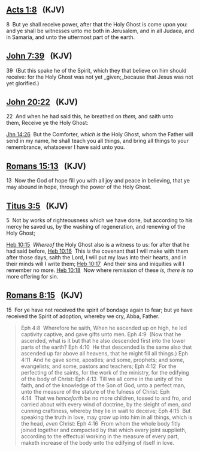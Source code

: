 ## [Acts 1:8](verseid:44.1.8)   (KJV)

8  But ye shall receive power, after that the Holy Ghost is come upon you: and ye shall be witnesses unto me both in Jerusalem, and in all Judaea, and in Samaria, and unto the uttermost part of the earth.

## [John 7:39](verseid:43.7.39)   (KJV)

39  (But this spake he of the Spirit, which they that believe on him should receive: for the Holy Ghost was not yet _given;_because that Jesus was not yet glorified.)

## [John 20:22](verseid:43.20.22)   (KJV)

22  And when he had said this, he breathed on _them,_ and saith unto them, Receive ye the Holy Ghost:

[Jhn 14:26](verseid:43.14.26)  But the Comforter, _which is_ the Holy Ghost, whom the Father will send in my name, he shall teach you all things, and bring all things to your remembrance, whatsoever I have said unto you.

## [Romans 15:13](verseid:45.15.13)   (KJV)

13  Now the God of hope fill you with all joy and peace in believing, that ye may abound in hope, through the power of the Holy Ghost.

## [Titus 3:5](verseid:56.3.5)   (KJV)

5  Not by works of righteousness which we have done, but according to his mercy he saved us, by the washing of regeneration, and renewing of the Holy Ghost;

[Heb 10:15](verseid:58.10.15)  _Whereof_ the Holy Ghost also is a witness to us: for after that he had said before,
[Heb 10:16](verseid:58.10.16)  This _is_ the covenant that I will make with them after those days, saith the Lord, I will put my laws into their hearts, and in their minds will I write them;
[Heb 10:17](verseid:58.10.17)  And their sins and iniquities will I remember no more.
[Heb 10:18](verseid:58.10.18)  Now where remission of these _is, there is_ no more offering for sin.

## [Romans 8:15](verseid:45.8.15)   (KJV)

15  For ye have not received the spirit of bondage again to fear; but ye have received the Spirit of adoption, whereby we cry, Abba, Father.

> Eph 4:8  Wherefore he saith, When he ascended up on high, he led captivity captive, and gave gifts unto men.
> Eph 4:9  (Now that he ascended, what is it but that he also descended first into the lower parts of the earth?
> Eph 4:10  He that descended is the same also that ascended up far above all heavens, that he might fill all things.)
> Eph 4:11  And he gave some, apostles; and some, prophets; and some, evangelists; and some, pastors and teachers;
> Eph 4:12  For the perfecting of the saints, for the work of the ministry, for the edifying of the body of Christ:
> Eph 4:13  Till we all come in the unity of the faith, and of the knowledge of the Son of God, unto a perfect man, unto the measure of the stature of the fulness of Christ:
> Eph 4:14  That we _henceforth_ be no more children, tossed to and fro, and carried about with every wind of doctrine, by the sleight of men, _and_ cunning craftiness, whereby they lie in wait to deceive;
> Eph 4:15  But speaking the truth in love, may grow up into him in all things, which is the head, _even_ Christ:
> Eph 4:16  From whom the whole body fitly joined together and compacted by that which every joint supplieth, according to the effectual working in the measure of every part, maketh increase of the body unto the edifying of itself in love.

